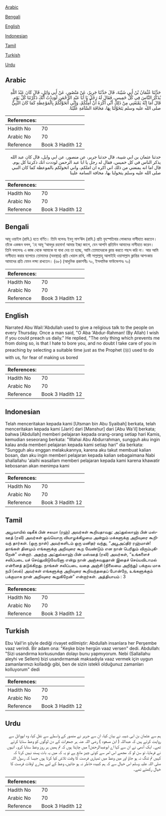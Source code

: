 [Arabic](#arabic)

[Bengali](#bengali)

[English](#english)

[Indonesian](#indonesian)

[Tamil](#tamil)

[Turkish](#turkish)

[Urdu](#urdu)

## Arabic


<div dir="rtl" lang="ar" style={{fontSize:'larger',backgroundColor:'#f8f9fa',padding:20}}>
حَدَّثَنَا عُثْمَانُ بْنُ أَبِي شَيْبَةَ، قَالَ حَدَّثَنَا جَرِيرٌ، عَنْ مَنْصُورٍ، عَنْ أَبِي وَائِلٍ، قَالَ كَانَ عَبْدُ اللَّهِ يُذَكِّرُ النَّاسَ فِي كُلِّ خَمِيسٍ، فَقَالَ لَهُ رَجُلٌ يَا أَبَا عَبْدِ الرَّحْمَنِ لَوَدِدْتُ أَنَّكَ ذَكَّرْتَنَا كُلَّ يَوْمٍ‏.‏ قَالَ أَمَا إِنَّهُ يَمْنَعُنِي مِنْ ذَلِكَ أَنِّي أَكْرَهُ أَنْ أُمِلَّكُمْ، وَإِنِّي أَتَخَوَّلُكُمْ بِالْمَوْعِظَةِ كَمَا كَانَ النَّبِيُّ صلى الله عليه وسلم يَتَخَوَّلُنَا بِهَا، مَخَافَةَ السَّآمَةِ عَلَيْنَا‏.‏
</div>
<div style={{backgroundColor:'#f8f9fa',padding:20, marginBottom: 10}}><table> <thead> <tr> <th>References:</th> <th></th> </tr> </thead> <tbody><tr><td>Hadith No</td><td>70</td></tr><tr><td>Arabic No</td><td>70</td></tr><tr><td>Reference</td><td>Book 3 Hadith 12</td></tr></tbody></table></div>


<div dir="rtl" lang="ar" style={{fontSize:'larger',backgroundColor:'#f8f9fa',padding:20}}>
حدثنا عثمان بن ابي شيبة، قال حدثنا جرير، عن منصور، عن ابي وايل، قال كان عبد الله يذكر الناس في كل خميس، فقال له رجل يا ابا عبد الرحمن لوددت انك ذكرتنا كل يوم. قال اما انه يمنعني من ذلك اني اكره ان املكم، واني اتخولكم بالموعظة كما كان النبي صلى الله عليه وسلم يتخولنا بها، مخافة السامة علينا
</div>
<div style={{backgroundColor:'#f8f9fa',padding:20, marginBottom: 10}}><table> <thead> <tr> <th>References:</th> <th></th> </tr> </thead> <tbody><tr><td>Hadith No</td><td>70</td></tr><tr><td>Arabic No</td><td>70</td></tr><tr><td>Reference</td><td>Book 3 Hadith 12</td></tr></tbody></table></div>

## Bengali


<div dir="ltr" lang="bn" style={{fontSize:'larger',backgroundColor:'#f8f9fa',padding:20}}>
আবূ ওয়াইল (রাযি.) হতে বর্ণিত। তিনি বলেনঃ ইবনু মাস‘ঊদ (রাযি.) প্রতি বৃহস্পতিবার লোকদের নাসীহাত করতেন। তাঁকে একজন বলল, ‘হে আবূ ‘আবদুর রহমান! আমার ইচ্ছা জাগে, যেন আপনি প্রতিদিন আমাদের নাসীহাত করেন। তিনি বললেনঃ এ কাজ থেকে আমাকে যা বাধা দেয় তা হচ্ছে, আমি তোমাদেরকে ক্লান্ত করতে পছন্দ করি না। আর আমি নাসীহাত করার ব্যাপারে তোমাদের (অবস্থার) প্রতি খেয়াল রাখি, নবী সাল্লাল্লাহু আলাইহি ওয়াসাল্লাম ক্লান্তির আশংকায় আমাদের প্রতি যেমন লক্ষ্য রাখতেন। (৬৮) (আধুনিক প্রকাশনীঃ ৭০, ইসলামিক ফাউন্ডেশনঃ ৭০)
</div>
<div style={{backgroundColor:'#f8f9fa',padding:20, marginBottom: 10}}><table> <thead> <tr> <th>References:</th> <th></th> </tr> </thead> <tbody><tr><td>Hadith No</td><td>70</td></tr><tr><td>Arabic No</td><td>70</td></tr><tr><td>Reference</td><td>Book 3 Hadith 12</td></tr></tbody></table></div>

## English


<div dir="ltr" lang="en" style={{fontSize:'larger',backgroundColor:'#f8f9fa',padding:20}}>
Narrated Abu Wail:'Abdullah used to give a religious talk to the people on every Thursday. Once a man said, "O Aba 'Abdur-Rahman! (By Allah) I wish if you could preach us daily." He replied, "The only thing which prevents me from doing so, is that I hate to bore you, and no doubt I take care of you in preaching by selecting a suitable time just as the Prophet (ﷺ) used to do with us, for fear of making us bored
</div>
<div style={{backgroundColor:'#f8f9fa',padding:20, marginBottom: 10}}><table> <thead> <tr> <th>References:</th> <th></th> </tr> </thead> <tbody><tr><td>Hadith No</td><td>70</td></tr><tr><td>Arabic No</td><td>70</td></tr><tr><td>Reference</td><td>Book 3 Hadith 12</td></tr></tbody></table></div>

## Indonesian


<div dir="ltr" lang="id" style={{fontSize:'larger',backgroundColor:'#f8f9fa',padding:20}}>
Telah menceritakan kepada kami [Utsman bin Abu Syaibah] berkata, telah menceritakan kepada kami [Jarir] dari [Manshur] dari [Abu Wa'il] berkata; bahwa [Abdullah] memberi pelajaran kepada orang-orang setiap hari Kamis, kemudian seseorang berkata: "Wahai Abu Abdurrahman, sungguh aku ingin kalau anda memberi pelajaran kepada kami setiap hari" dia berkata: "Sungguh aku enggan melakukannya, karena aku takut membuat kalian bosan, dan aku ingin memberi pelajaran kepada kalian sebagaimana Nabi shallallahu 'alaihi wasallam memberi pelajaran kepada kami karena khawatir kebosanan akan menimpa kami
</div>
<div style={{backgroundColor:'#f8f9fa',padding:20, marginBottom: 10}}><table> <thead> <tr> <th>References:</th> <th></th> </tr> </thead> <tbody><tr><td>Hadith No</td><td>70</td></tr><tr><td>Arabic No</td><td>70</td></tr><tr><td>Reference</td><td>Book 3 Hadith 12</td></tr></tbody></table></div>

## Tamil


<div dir="ltr" lang="ta" style={{fontSize:'larger',backgroundColor:'#f8f9fa',padding:20}}>
அபூவாயில் ஷகீக் பின் சலமா (ரஹ்) அவர்கள் கூறியதாவது: அப்துல்லாஹ் பின் மஸ்ஊத் (ரலி) அவர்கள் ஒவ்வொரு வியாழக்கிழமை அன்றும் மக்களுக்கு அறிவுரை கூறிவந் தார்கள். (ஒரு நாள்) அவர்களிடம் ஒரு மனிதர் வந்து, “அபூஅப்திர் ரஹ்மான்! தாங்கள் தினமும் எங்களுக்கு அறிவுரை கூற வேண்டும் என நான் பெரிதும் விரும்புகிறேன்” என்றார். அதற்கு அப்துல்லாஹ் பின் மஸ்ஊத் (ரலி) அவர்கள், “உங்களைச் சலிப்படை யச் செய்துவிடுவேனோ என்று நான் அஞ்சுவதுதான் இதைச் செய்யவிடாமல் என்னைத் தடுக்கிறது. நாங்கள் சலிப்படை வதை அஞ்சி (நிலைமை அறிந்து) பக்குவ மாக நபி (ஸல்) அவர்கள் எங்களுக்கு அறிவுரை கூறிவந்ததைப் போன்றே, உங்களுக்கும் பக்குமாக நான் அறிவுரை கூறுகிறேன்” என்றார்கள். அத்தியாயம் : 3
</div>
<div style={{backgroundColor:'#f8f9fa',padding:20, marginBottom: 10}}><table> <thead> <tr> <th>References:</th> <th></th> </tr> </thead> <tbody><tr><td>Hadith No</td><td>70</td></tr><tr><td>Arabic No</td><td>70</td></tr><tr><td>Reference</td><td>Book 3 Hadith 12</td></tr></tbody></table></div>

## Turkish


<div dir="ltr" lang="tr" style={{fontSize:'larger',backgroundColor:'#f8f9fa',padding:20}}>
Ebu Vail'in şöyle dediği rivayet edilmiştir: Abdullah insanlara her Perşembe vaaz verirdi. Bir adam ona: "Keşke bize hergün vaaz versen" dedi. Abdullah: "Sizi usandırma korkusundan dolayı bunu yapmıyorum. Nebi (Sallallahu aleyhi ve Sellem) bizi usandırmamak maksadıyla vaaz vermek için uygun zamanlarımızı kolladığı gibi, ben de sizin istekli olduğunuz zamanları kolluyorum" dedi
</div>
<div style={{backgroundColor:'#f8f9fa',padding:20, marginBottom: 10}}><table> <thead> <tr> <th>References:</th> <th></th> </tr> </thead> <tbody><tr><td>Hadith No</td><td>70</td></tr><tr><td>Arabic No</td><td>70</td></tr><tr><td>Reference</td><td>Book 3 Hadith 12</td></tr></tbody></table></div>

## Urdu


<div dir="rtl" lang="ur" style={{fontSize:'larger',backgroundColor:'#f8f9fa',padding:20}}>
ہم سے عثمان بن ابی شیبہ نے بیان کیا، ان سے جریر نے منصور کے واسطے سے نقل کیا، وہ ابووائل سے روایت کرتے ہیں کہ عبداللہ ( ابن مسعود ) رضی اللہ عنہ ہر جمعرات کے دن لوگوں کو وعظ سنایا کرتے تھے۔ ایک آدمی نے ان سے کہا اے ابوعبدالرحمٰن! میں چاہتا ہوں کہ تم ہمیں ہر روز وعظ سنایا کرو۔ انہوں نے فرمایا، تو سن لو کہ مجھے اس امر سے کوئی چیز مانع ہے تو یہ کہ میں یہ بات پسند نہیں کرتا کہ کہیں تم تنگ نہ ہو جاؤ اور میں وعظ میں تمہاری فرصت کا وقت تلاش کیا کرتا ہوں جیسا کہ رسول اللہ صلی اللہ علیہ وسلم اس خیال سے کہ ہم کبیدہ خاطر نہ ہو جائیں، وعظ کے لیے ہمارے اوقات فرصت کا خیال رکھتے تھے۔
</div>
<div style={{backgroundColor:'#f8f9fa',padding:20, marginBottom: 10}}><table> <thead> <tr> <th>References:</th> <th></th> </tr> </thead> <tbody><tr><td>Hadith No</td><td>70</td></tr><tr><td>Arabic No</td><td>70</td></tr><tr><td>Reference</td><td>Book 3 Hadith 12</td></tr></tbody></table></div>